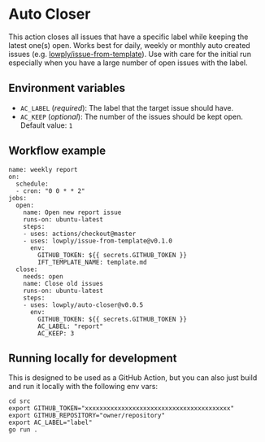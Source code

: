 # Auto Closer

This action closes all issues that have a specific label while keeping the latest one(s) open. Works best for daily, weekly or monthly auto created issues (e.g. [lowply/issue-from-template](https://github.com/lowply/issue-from-template/)). Use with care for the initial run especially when you have a large number of open issues with the label.

## Environment variables

- `AC_LABEL` (_required_): The label that the target issue should have.
- `AC_KEEP` (_optional_): The number of the issues should be kept open. Default value: `1`

## Workflow example

```
name: weekly report
on:
  schedule:
  - cron: "0 0 * * 2"
jobs:
  open:
    name: Open new report issue
    runs-on: ubuntu-latest
    steps:
    - uses: actions/checkout@master
    - uses: lowply/issue-from-template@v0.1.0
      env:
        GITHUB_TOKEN: ${{ secrets.GITHUB_TOKEN }}
        IFT_TEMPLATE_NAME: template.md
  close:
    needs: open
    name: Close old issues
    runs-on: ubuntu-latest
    steps:
    - uses: lowply/auto-closer@v0.0.5
      env:
        GITHUB_TOKEN: ${{ secrets.GITHUB_TOKEN }}
        AC_LABEL: "report"
        AC_KEEP: 3
```

## Running locally for development

This is designed to be used as a GitHub Action, but you can also just build and run it locally with the following env vars:

```
cd src
export GITHUB_TOKEN="xxxxxxxxxxxxxxxxxxxxxxxxxxxxxxxxxxxxxxxx"
export GITHUB_REPOSITORY="owner/repository"
export AC_LABEL="label"
go run .
```
